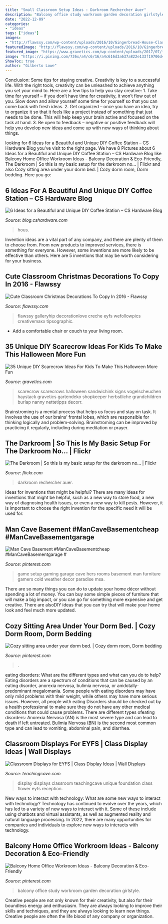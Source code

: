 ```yaml
---
title: "Small Classroom Setup Ideas : Darkroom Rechercher Auer"
description: "Balcony office study workroom garden decoration girlstyle"
date: "2022-12-09"
categories:
- "ideas"
tags: ["ideas"]
images:
- "http://flawssy.com/wp-content/uploads/2016/10/Gingerbread-House-Classroom-Door-Idea.jpg"
featuredImage: "http://flawssy.com/wp-content/uploads/2016/10/Gingerbread-House-Classroom-Door-Idea.jpg"
featured_image: "https://www.gravetics.com/wp-content/uploads/2017/07/fall-scarecrows.jpg"
image: "https://i.pinimg.com/736x/a4/c6/16/a4c616d3a637a822e133f19706d4c0aa.jpg"
ShowToc: true
author: "Gilberto Lowe"
---
```



Conclusion: Some tips for staying creative.
Creativity is key to a successful life. With the right tools, creativity can be unleashed to achieve anything you set your mind to. Here are a few tips to help you stay creative: 1. Take time for yourself – if you don’t have time for creativity, it won’t flow out of you. Slow down and allow yourself some time for yourself so that you can come back with fresh ideas. 2. Get organized – once you have an idea, try to organize it so that it feels like a project instead of something that just needs to be done. This will help keep your brain active and focused on the task at hand. 3. Be open to feedback – negative or positive feedback will help you develop new ideas and come up with new ways of thinking about things.
	

		
looking for 6 Ideas for a Beautiful and Unique DIY Coffee Station – CS Hardware Blog you've visit to the right page. We have 8 Pictures about 6 Ideas for a Beautiful and Unique DIY Coffee Station – CS Hardware Blog like Balcony Home Office Workroom Ideas - Balcony Decoration &amp; Eco-Friendly, The Darkroom | So this is my basic setup for the darkroom no… | Flickr and also Cozy sitting area under your dorm bed. | Cozy dorm room, Dorm bedding. Here you go:
		
    
## 6 Ideas For A Beautiful And Unique DIY Coffee Station – CS Hardware Blog

<img loading=lazy src="https://blog.cshardware.com/wp-content/uploads/2017/06/409d9ac8b10761ebb522a5fa9f125463.jpg" onerror="this.onerror=null;this.src='https://tse1.mm.bing.net/th?id=OIP.wLGSOtiQfv5w8E2b32pYKgHaLH&amp;pid=15.1';" alt="6 Ideas for a Beautiful and Unique DIY Coffee Station – CS Hardware Blog">

_Source: blog.cshardware.com_

>hous. 

	

Invention ideas are a vital part of any company, and there are plenty of them to choose from. From new products to improved services, there is something for everyone. However, some inventions are more likely to be effective than others. Here are 5 inventions that may be worth considering for your business.

    
## Cute Classroom Christmas Decorations To Copy In 2016 - Flawssy

<img loading=lazy src="http://flawssy.com/wp-content/uploads/2016/10/Gingerbread-House-Classroom-Door-Idea.jpg" onerror="this.onerror=null;this.src='https://tse1.mm.bing.net/th?id=OIP.sZSiPAddsJMsfisMdvrPagHaMX&amp;pid=15.1';" alt="Cute Classroom Christmas Decorations To Copy In 2016 - Flawssy">

_Source: flawssy.com_

>flawssy galleryhip decorationlove creche eyfs wefollowpics creativemaxx tipsographic. 

	

- Add a comfortable chair or couch to your living room.

    
## 35 Unique DIY Scarecrow Ideas For Kids To Make This Halloween More Fun

<img loading=lazy src="https://www.gravetics.com/wp-content/uploads/2017/07/fall-scarecrows.jpg" onerror="this.onerror=null;this.src='https://tse4.mm.bing.net/th?id=OIP.N0MghjFDCXaeABjn08cGsQHaJs&amp;pid=15.1';" alt="35 Unique DIY Scarecrow Ideas For Kids To Make This Halloween More Fun">

_Source: gravetics.com_

>scarecrow scarecrows halloween sandwichink signs vogelscheuchen haystack gravetics gartendeko shopkeeper herbstliche grandchildren burlap nanny nettetipps decorr. 

	

Brainstroming is a mental process that helps us focus and stay on task. It involves the use of our brains’ frontal lobes, which are responsible for thinking logically and problem-solving. Brainstroming can be improved by practicing it regularly, including during meditation or prayer.

    
## The Darkroom | So This Is My Basic Setup For The Darkroom No… | Flickr

<img loading=lazy src="https://c1.staticflickr.com/3/2694/4060196290_e6de964dd9_z.jpg?zz=1" onerror="this.onerror=null;this.src='https://tse1.mm.bing.net/th?id=OIP.NcxLsoJ_F5B9B1y6BWbN8gHaE8&amp;pid=15.1';" alt="The Darkroom | So this is my basic setup for the darkroom no… | Flickr">

_Source: flickr.com_

>darkroom rechercher auer. 

	

Ideas for inventions that might be helpful?
There are many ideas for inventions that might be helpful, such as a new way to store food, a new way of diagnosing health issues, or even a new way to kill pests. However, it is important to choose the right invention for the specific need it will be used for.

    
## Man Cave Basement #ManCaveBasementcheap #ManCaveBasementgarage #

<img loading=lazy src="https://i.pinimg.com/736x/9c/32/70/9c32707dc982c66a111f3f15f93d95e0.jpg" onerror="this.onerror=null;this.src='https://tse2.mm.bing.net/th?id=OIP.DF6RB6OoKrEfR6zqofTkywHaJ4&amp;pid=15.1';" alt="Man Cave Basement #ManCaveBasementcheap #ManCaveBasementgarage #">

_Source: pinterest.com_

>game setup gaming garage cave hers rooms basement man furniture gamers cold weather decor paradise msa. 

	

There are so many things you can do to update your home décor without spending a lot of money. You can buy some simple pieces of furniture that will make a big impact, or you can go for something more expensive and get creative. There are alsoDIY ideas that you can try that will make your home look and feel much more updated.

    
## Cozy Sitting Area Under Your Dorm Bed. | Cozy Dorm Room, Dorm Bedding

<img loading=lazy src="https://i.pinimg.com/736x/55/f8/38/55f8382f9e4e0c473ac6d91ca369868f--sitting-area-dorm.jpg" onerror="this.onerror=null;this.src='https://tse2.mm.bing.net/th?id=OIP.eVMFDxliNmyAjYEu6x4n0AHaJ3&amp;pid=15.1';" alt="Cozy sitting area under your dorm bed. | Cozy dorm room, Dorm bedding">

_Source: pinterest.com_

>. 

	

eating disorders: What are the different types and what can you do to help?
Eating disorders are a spectrum of conditions that can be caused by an eating disorder, anorexia nervosa, bulimia nervosa, or anidotally-predominant megalomania. Some people with eating disorders may have only mild problems with their weight, while others may have more serious issues. However, all people with eating Disorders should be checked out by a health professional to make sure they do not have any other medical conditions that could cause problems. 
There are different types ofeating disorders: Anorexia Nervosa (AN) is the most severe type and can lead to death if left untreated. Bulimia Nervosa (BN) is the second most common type and can lead to vomiting, abdominal pain, and diarrhea.

    
## Classroom Displays For EYFS | Class Display Ideas | Wall Displays

<img loading=lazy src="https://www.teachingcave.com/wp-content/uploads/2013/10/display-flower-hands.jpg" onerror="this.onerror=null;this.src='https://tse1.mm.bing.net/th?id=OIP.Q950TOtmcxuNeKsCAD9lsgHaNJ&amp;pid=15.1';" alt="Classroom Displays for EYFS | Class Display Ideas | Wall Displays">

_Source: teachingcave.com_

>display displays classroom teachingcave unique foundation class flower eyfs reception. 

	

New ways to interact with technology: What are some new ways to interact with technology?
Technology has continued to evolve over the years, which has led to a variety of new ways to interact with it. Some of these include using chatbots and virtual assistants, as well as augmented reality and natural language processing. In 2022, there are many opportunities for companies and individuals to explore new ways to interacts with technology.

    
## Balcony Home Office Workroom Ideas - Balcony Decoration &amp; Eco-Friendly

<img loading=lazy src="https://i.pinimg.com/736x/a4/c6/16/a4c616d3a637a822e133f19706d4c0aa.jpg" onerror="this.onerror=null;this.src='https://tse3.mm.bing.net/th?id=OIP.ZH5_fEFErLJhMJrEUnYzPgHaKG&amp;pid=15.1';" alt="Balcony Home Office Workroom Ideas - Balcony Decoration &amp; Eco-Friendly">

_Source: pinterest.com_

>balcony office study workroom garden decoration girlstyle. 

	

Creative people are not only known for their creativity, but also for their boundless energy and enthusiasm. They are always looking to improve their skills and techniques, and they are always looking to learn new things. Creative people are often the life blood of any company or organization.

